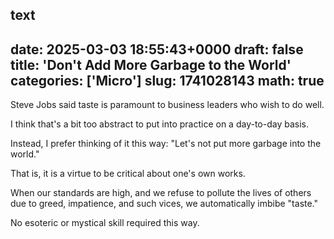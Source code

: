 text
---
date: 2025-03-03 18:55:43+0000
draft: false
title: 'Don't Add More Garbage to the World'
categories: ['Micro']
slug: 1741028143
math: true
---

Steve Jobs said taste is paramount to business leaders who wish to do well.

I think that's a bit too abstract to put into practice on a day-to-day
basis.

Instead, I prefer thinking of it this way: "Let's not put more garbage
into the world."

That is, it is a virtue to be critical about one's own works.

When our standards are high, and we refuse to pollute the lives of others
due to greed, impatience, and such vices, we automatically imbibe "taste."

No esoteric or mystical skill required this way.
